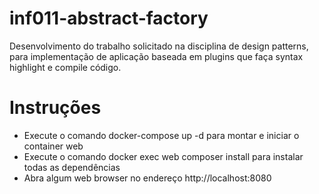 # inf011-abstract-factory
Desenvolvimento do trabalho solicitado na disciplina de design patterns, para implementação de aplicação baseada em plugins que faça syntax highlight e compile código.


# Instruções
 - Execute o comando docker-compose up -d para montar e iniciar o container web
 - Execute o comando docker exec web composer install para instalar todas as dependências
 - Abra algum web browser no endereço http://localhost:8080
